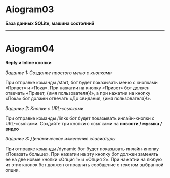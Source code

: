 # Aiogram03
**База данных SQLite, машина состояний**
___
# Aiogram04
**Reply и Inline кнопки**

*Задание 1: Создание простого меню с кнопками*

При отправке команды /start, бот будет показывать меню с кнопками «Привет» и «Пока». 
При нажатии на кнопку «Привет» бот должен отвечать «Привет, {имя пользователя}!»,
а при нажатии на кнопку «Пока» бот должен отвечать «До свидания, {имя пользователя}!».

*Задание 2: Кнопки с URL-ссылками*

При отправке команды /links бот будет показывать инлайн-кнопки с URL-ссылками. 
Создайте три кнопки с ссылками на **новости / музыка / видео**

*Задание 3: Динамическое изменение клавиатуры*

При отправке команды /dynamic бот будет показывать инлайн-кнопку «Показать больше».
При нажатии на эту кнопку бот должен заменять её на две новые кнопки «Опция 1» и 
«Опция 2». При нажатии на любую из этих кнопок бот должен отправлять сообщение с 
текстом выбранной опции.